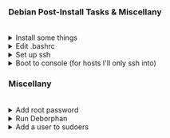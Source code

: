 
### Debian Post-Install Tasks & Miscellany
<br>

<details>
  <summary>Install some things</summary>

<br>

```
sudo apt update
sudo apt upgrade
sudo apt -y install curl openssh-server ii git figlet tldr neofetch deborphan aptitude htop
```

<br>
Install Github CLI
<br>
(Paste and run all lines together)
<br><br>

```
type -p curl >/dev/null || (sudo apt update && sudo apt install curl -y)
curl -fsSL https://cli.github.com/packages/githubcli-archive-keyring.gpg | sudo dd of=/usr/share/keyrings/githubcli-archive-keyring.gpg \
&& sudo chmod go+r /usr/share/keyrings/githubcli-archive-keyring.gpg \
&& echo "deb [arch=$(dpkg --print-architecture) signed-by=/usr/share/keyrings/githubcli-archive-keyring.gpg] https://cli.github.com/packages stable main" | sudo tee /etc/apt/sources.list.d/github-cli.list > /dev/null \
&& sudo apt update \
&& sudo apt install gh -y
```

<br>
Install Oh My Bash
<br><br>

```
bash -c "$(curl -fsSL https://raw.githubusercontent.com/ohmybash/oh-my-bash/master/tools/install.sh)"
```

---

</details>

<details>
  <summary>Edit .bashrc</summary>
<br>

_This assumes I've installed everything above_
<br>

Change the theme to `Zork`

Paste all this at the bottom of .bashrc:
<br>

```
alias update='sudo apt update && sudo apt -o Dpkg::Options::="--force-confdef" dist-upgrade -y && sudo apt autoremove -y && if sudo test -f /var/run/reboot-required; then read -p "A reboot is required to finish installing updates. Press [ENTER] to reboot now, or [CTRL+C] to cancel and reboot later." && sudo reboot; else echo "A reboot is not required. Exiting..."; fi'

echo "$(tput bold)$(tput setaf 3)"
figlet Debian!

neofetch
```

<br>
Reload .bashrc:
<br><br>

`source .bashrc`

---

</details>

<details>
  <summary>Set up ssh</summary>

<br>
Enable and start sshd at boot time:
<br><br>

`sudo systemctl enable ssh.service`

Confirm sshd is enabled at boot time:
<br>

`sudo systemctl is-enabled ssh.service`

Check server status:
<br>

`sudo service ssh status`

Start sshd:
<br>

`sudo systemctl start ssh.service`

Restart the server:
<br>

`sudo systemctl restart ssh.service`

Show ip address:
<br>

`ip a | grep "inet "﻿`

---

</details>

<details>
  <summary>Boot to console (for hosts I'll only ssh into)</summary>

<br>
Backup the configuration file:

`sudo cp -n /etc/default/grub /etc/default/grub.backup`

<br>
Edit the configuration file:

`sudo nano /etc/default/grub`

<br>
Comment out:

`GRUB_CMDLINE_LINUX_DEFAULT="quiet splash"`

<br>
Change GRUB_CMDLINE_LINUX "" to:

`GRUB_CMDLINE_LINUX="text"`

<br>
Uncomment:

`GRUB_TERMINAL="console"`

<br>
Save the file and apply changes:

`sudo update-grub`

<br>
And finally:

`sudo systemctl set-default multi-user.target`

---

</details>


### Miscellany
<br>

<details>
  <summary>Add root password</summary>
<br>

Switch to root and add a password:

`sudo -i`

`passwd`

<br>
To switch to the root shell

 `su -`

---

</details>

<details>
  <summary>Run Deborphan</summary>

<br>
Deborphan finds "orphaned" packages on your system. It determines which packages have no other packages depending on their installation and shows you a list of these packages. It is most useful when finding libraries, but it can be used on packages in all sections.
<br>

<br>
Start out with a dry run:


`deborphan --guess-all`

<br>
Remove unnecessary data packages:

`sudo deborphan --guess-data | xargs sudo aptitude -y purge`

<br>
Delete unnecessary libraries:

`sudo deborphan | xargs sudo apt-get -y remove --purge`

---

</details>

<details>
  <summary>Add a user to sudoers</summary>

<br>
Edit sudoers file:
<br>

`visudo`

<br>
Add the following to the bottom (changing username):
<br>

`username ALL=(ALL) NOPASSWD:ALL`

---

